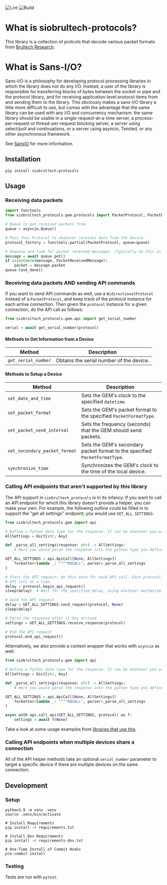 ![Lint](https://github.com/sdwilsh/siobrultech-protocols/workflows/Lint/badge.svg)
![Build](https://github.com/sdwilsh/siobrultech-protocols/workflows/Build/badge.svg)

# What is siobrultech-protocols?

This library is a collection of protcols that decode various packet formats from
[Brultech Research](https://www.brultech.com/).

# What is Sans-I/O?

Sans-I/O is a philosophy for developing protocol processing libraries in which
the library does not do any I/O. Instead, a user of the library is responsible
for transferring blocks of bytes between the socket or pipe and the protocol
library, and for receiving application-level protocol items from and sending
them to the library. This obviously makes a sans-I/O library a little more
difficult to use, but comes with the advantage that the same library can be
used with any I/O and concurrency mechanism: the same library should be usable
in a single-request-at-a-time server, a process-per-request or
thread-per-request blocking server, a server using select/poll and
continuations, or a server using asyncio, Twisted, or any other asynchronous
framework.

See [SansIO](https://sans-io.readthedocs.io/) for more information.

## Installation

```
pip install siobrultech-protocols
```

## Usage

### Receiving data packets

```python
import functools
from siobrultech_protocols.gem.protocols import PacketProtocol, PacketReceivedMessage

# Queue to get received packets from.
queue = asyncio.Queue()

# Pass this Protocol to whatever receives data from the device.
protocol_factory = functools.partial(PacketProtocol, queue=queue)

# Dequeue and look for packet received messages. (Typically do this in a loop.)
message = await queue.get()
if isinstance(message, PacketReceivedMessage):
    packet = message.packet
queue.task_done()
```

### Receiving data packets AND sending API commands

If you want to send API commands as well, use a `BidirectionalProtocol` instead of a `PacketProtocol`, and keep track of the protocol instance for each active connection. Then given the `protocol` instance for a given connection, do the API call as follows:

```python
from siobrultech_protocols.gem.api import get_serial_number

serial = await get_serial_number(protocol)
```

#### Methods to Get Information from a Device

| Method              | Description                              |
| ------------------- | ---------------------------------------- |
| `get_serial_number` | Obtains the serial number of the device. |

#### Methods to Setup a Device

| Method                        | Description                                                                 |
| ----------------------------- | --------------------------------------------------------------------------- |
| `set_date_and_time`           | Sets the GEM's clock to the specified `datetime`.                           |
| `set_packet_format`           | Sets the GEM's packet format to the specified `PacketFormatType`.           |
| `set_packet_send_interval`    | Sets the frequency (seconds) that the GEM should send packets.              |
| `set_secondary_packet_format` | Sets the GEM's secondary packet format to the specified `PacketFormatType`. |
| `synchronize_time`            | Synchronizes the GEM's clock to the time of the local device.               |

### Calling API endpoints that aren't supported by this library

The API support in `siobrultech_protocols` is in its infancy. If you want to call an API endpoint for which this library doesn't provide a helper, you can make your own. For example, the following outline could be filled in to support the "get all settings" endpoint; you would use `GET_ALL_SETTINGS`:

```python
from siobrultech_protocols.gem import api

# Define a Python data type for the response. It can be whatever you want; a simple Dict, a custom dataclass, etc.
AllSettings = Dict[str, Any]

def _parse_all_settings(response: str) -> AllSettings:
    # Here you would parse the response into the python type you defined above

GET_ALL_SETTINGS = api.ApiCall[None, AllSettings](
    formatter=lambda _: "^^^RQSALL", parser=_parse_all_settings
)

# Start the API request; do this once for each API call. Each protocol instance can only support one
# API call at a time.
delay = protocol.begin_api_request()
sleep(delay)  # Wait for the specified delay, using whatever mechanism is appropriate for your environment

# Send the API request.
delay = GET_ALL_SETTINGS.send_request(protocol, None)
sleep(delay)

# Parse the response after it has arrived
settings = GET_ALL_SETTINGS.receive_response(protocol)

# End the API request
protocol.end_api_request()
```

Alternatively, we also provide a context wrapper that works with `asyncio` as well:

```python
from siobrultech_protocols.gem import api

# Define a Python data type for the response. It can be whatever you want; a simple Dict, a custom dataclass, etc.
AllSettings = Dict[str, Any]

def _parse_all_settings(response: str) -> AllSettings:
    # Here you would parse the response into the python type you defined above

GET_ALL_SETTINGS = api.ApiCall[None, AllSettings](
    formatter=lambda _: "^^^RQSALL", parser=_parse_all_settings
)

async with api.call_api(GET_ALL_SETTINGS, protocol) as f:
    settings = await f(None)
```

Take a look at some usage examples from [libraries that use this](https://github.com/sdwilsh/siobrultech-protocols/network/dependents).

### Calling API endpoints when multiple devices share a connection

All of the API helper methods take an optional `serial_number` parameter to target a specific device if there are multiple devices on the same connection.

## Development

### Setup

```
python3.9 -m venv .venv
source .venv/bin/activate

# Install Requirements
pip install -r requirements.txt

# Install Dev Requirements
pip install -r requirements-dev.txt

# One-Time Install of Commit Hooks
pre-commit install
```

### Testing

Tests are run with `pytest`.
